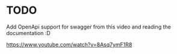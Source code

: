 # TODO
Add OpenApi support for swagger from this video and reading the documentation :D

https://www.youtube.com/watch?v=8Asq7ymF1R8